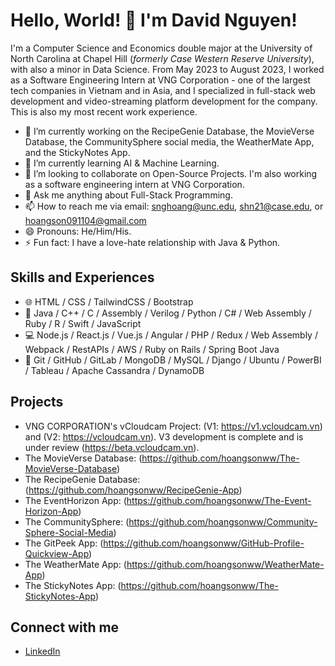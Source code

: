 # Hello, World! 👋 I'm David Nguyen!

I'm a Computer Science and Economics double major at the University of North Carolina at Chapel Hill (*formerly Case Western Reserve University*), with also a minor in Data Science. From May 2023 to August 2023, I worked as a Software Engineering Intern at VNG Corporation - one of the largest tech companies in Vietnam and in Asia, and I specialized in full-stack web development and video-streaming platform development for the company. This is also my most recent work experience.

- 🔭 I’m currently working on the RecipeGenie Database, the MovieVerse Database, the CommunitySphere social media, the WeatherMate App, and the StickyNotes App.
- 🌱 I’m currently learning AI & Machine Learning.
- 👯 I’m looking to collaborate on Open-Source Projects. I'm also working as a software engineering intern at VNG Corporation.
- 💬 Ask me anything about Full-Stack Programming.
- 📫 How to reach me via email: snghoang@unc.edu, shn21@case.edu, or hoangson091104@gmail.com
- 😄 Pronouns: He/Him/His.
- ⚡ Fun fact: I have a love-hate relationship with Java & Python.

## Skills and Experiences
* 🌐 HTML / CSS / TailwindCSS / Bootstrap
* 🐍 Java / C++ / C / Assembly / Verilog / Python / C# / Web Assembly / Ruby / R / Swift / JavaScript
* 💻 Node.js / React.js / Vue.js / Angular / PHP / Redux / Web Assembly / Webpack / RestAPIs / AWS / Ruby on Rails / Spring Boot Java
* 🔧 Git / GitHub / GitLab / MongoDB / MySQL / Django / Ubuntu / PowerBI / Tableau / Apache Cassandra / DynamoDB

## Projects
* VNG CORPORATION's vCloudcam Project: (V1: https://v1.vcloudcam.vn) and (V2: https://vcloudcam.vn). V3 development is complete and is under review (https://beta.vcloudcam.vn).
* The MovieVerse Database:  (https://github.com/hoangsonww/The-MovieVerse-Database)
* The RecipeGenie Database: (https://github.com/hoangsonww/RecipeGenie-App)
* The EventHorizon App:     (https://github.com/hoangsonww/The-Event-Horizon-App)
* The CommunitySphere:      (https://github.com/hoangsonww/Community-Sphere-Social-Media)
* The GitPeek App:          (https://github.com/hoangsonww/GitHub-Profile-Quickview-App)
* The WeatherMate App:      (https://github.com/hoangsonww/WeatherMate-App)
* The StickyNotes App:      (https://github.com/hoangsonww/The-StickyNotes-App)

## Connect with me
* [LinkedIn](https://www.linkedin.com/in/hoangsonw/)
